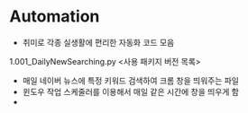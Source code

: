 # Automation

- 취미로 각종 실생활에 편리한 자동화 코드 모음

1.001_DailyNewSearching.py
<사용 패키지 버전 목록>

- 매일 네이버 뉴스에 특정 키워드 검색하여 크롬 창을 띄워주는 파일
- 윈도우 작업 스케줄러를 이용해서 매일 같은 시간에 창을 띄우게 함
- 
